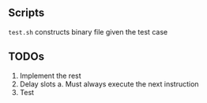 ## Scripts

`test.sh` constructs binary file given the test case

## TODOs
1. Implement the rest
2. Delay slots
    a. Must always execute the next instruction
3. Test